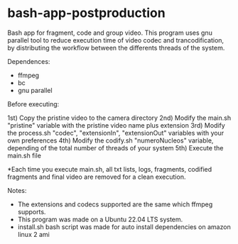 # bash-app-postproduction
Bash app for fragment, code and group video.
This program uses gnu parallel tool to reduce execution time of video codec and trancodification, by distributing the workflow between the differents threads of the system.

Dependences:

- ffmpeg
- bc
- gnu parallel

Before executing:

1st) Copy the pristine video to the camera directory
2nd) Modify the main.sh "pristine" variable with the pristine video name plus extension
3rd) Modify the process.sh "codec", "extensionIn", "extensionOut" variables with your own preferences
4th) Modify the codify.sh "numeroNucleos" variable, depending of the total number of threads of your system
5th) Execute the main.sh file

*Each time you execute main.sh, all txt lists, logs, fragments, codified fragments and final video are removed for a clean execution. 

Notes:

- The extensions and codecs supported are the same which ffmpeg supports.
- This program was made on a Ubuntu 22.04 LTS system.
- install.sh bash script was made for auto install dependencies on amazon linux 2 ami
